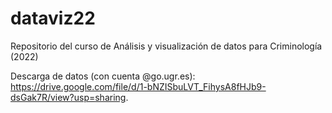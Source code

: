 # dataviz22
Repositorio del curso de Análisis y visualización de datos para Criminología (2022)

Descarga de datos (con cuenta @go.ugr.es): https://drive.google.com/file/d/1-bNZISbuLVT_FihysA8fHJb9-dsGak7R/view?usp=sharing. 
